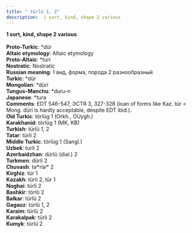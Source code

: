 ```yaml
---
title: " türlü 1, 2"
description:  1 sort, kind, shape 2 various
---
```

<p data-pagefind-weight="0.5">
<strong> 1 sort, kind, shape 2 various</strong><br><br>
<strong>Proto-Turkic</strong>:  *dür<br>
<strong>Altaic etymology</strong>:  Altaic etymology<br>
<strong> Proto-Altaic</strong>:  *turi<br>
<strong>Nostratic</strong>:  Nostratic<br>
<strong>Russian meaning</strong>:  1 вид, форма, порода 2 разнообразный<br>
<strong>Turkic</strong>:  *dür<br>
<strong>Mongolian</strong>:  *düri<br>
<strong>Tungus-Manchu</strong>:  *duru-n<br>
<strong>Japanese</strong>:  *tura<br>
<strong>Comments</strong>:  EDT 546-547, ЭСТЯ 3, 327-328 (loan of forms like Kaz. tür < Mong. düri is hardly acceptable, despite EDT ibid.).<br>
<strong>Old Turkic</strong>:  törlüg 1 (Orkh., OUygh.)<br>
<strong>Karakhanid</strong>:  törlüg 1 (MK, KB)<br>
<strong>Turkish</strong>:  türlü 1, 2<br>
<strong>Tatar</strong>:  türli 2<br>
<strong>Middle Turkic</strong>:  törlüg 1 (Sangl.)<br>
<strong>Uzbek</strong>:  turli 2<br>
<strong>Azerbaidzhan</strong>:  dürlü (dial.) 2<br>
<strong>Turkmen</strong>:  dürli 2<br>
<strong>Chuvash</strong>:  tǝʷrlǝʷ 2<br>
<strong>Kirghiz</strong>:  tür 1<br>
<strong>Kazakh</strong>:  türli 2, tür 1<br>
<strong>Noghai</strong>:  türli 2<br>
<strong>Bashkir</strong>:  törlö 2<br>
<strong>Balkar</strong>:  türlü 2<br>
<strong>Gagauz</strong>:  türlü 1, 2<br>
<strong>Karaim</strong>:  türlü 2<br>
<strong>Karakalpak</strong>:  türli 2<br>
<strong>Kumyk</strong>:  türlü 2<br>

</p>
